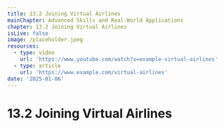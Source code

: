 ```yaml
---
title: 13.2 Joining Virtual Airlines
mainChapter: Advanced Skills and Real-World Applications
chapter: 13.2 Joining Virtual Airlines
isLive: false
image: /placeholder.jpeg
resources:
  - type: video
    url: 'https://www.youtube.com/watch?v=example-virtual-airlines'
  - type: article
    url: 'https://www.example.com/virtual-airlines'
date: '2025-01-06'
---
```


# 13.2 Joining Virtual Airlines
